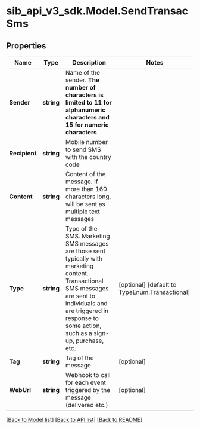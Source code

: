 # sib_api_v3_sdk.Model.SendTransacSms
## Properties

Name | Type | Description | Notes
------------ | ------------- | ------------- | -------------
**Sender** | **string** | Name of the sender. **The number of characters is limited to 11 for alphanumeric characters and 15 for numeric characters** | 
**Recipient** | **string** | Mobile number to send SMS with the country code | 
**Content** | **string** | Content of the message. If more than 160 characters long, will be sent as multiple text messages | 
**Type** | **string** | Type of the SMS. Marketing SMS messages are those sent typically with marketing content. Transactional SMS messages are sent to individuals and are triggered in response to some action, such as a sign-up, purchase, etc. | [optional] [default to TypeEnum.Transactional]
**Tag** | **string** | Tag of the message | [optional] 
**WebUrl** | **string** | Webhook to call for each event triggered by the message (delivered etc.) | [optional] 

[[Back to Model list]](../README.md#documentation-for-models) [[Back to API list]](../README.md#documentation-for-api-endpoints) [[Back to README]](../README.md)

